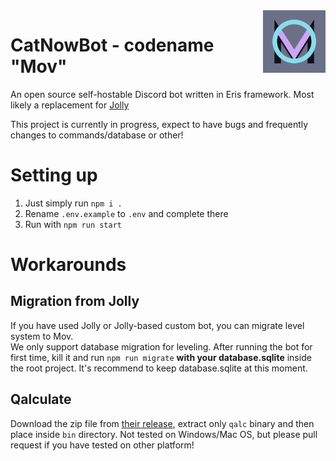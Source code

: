 <img src="./movicon.png" align="right" width=100>

# CatNowBot - codename "Mov"

An open source self-hostable Discord bot written in Eris framework. Most likely
a replacement for [Jolly](https://github.com/raluvy95/jolly)

This project is currently in progress, expect to have bugs and frequently
changes to commands/database or other!

# Setting up

1. Just simply run `npm i .`<br>
2. Rename `.env.example` to `.env` and complete there<br>
3. Run with `npm run start`

# Workarounds

## Migration from Jolly

If you have used Jolly or Jolly-based custom bot, you can migrate level system
to Mov.<br> We only support database migration for leveling. After running the
bot for first time, kill it and run `npm run migrate` **with your
database.sqlite** inside the root project. It's recommend to keep
database.sqlite at this moment.

## Qalculate

Download the zip file from
[their release](https://github.com/Qalculate/libqalculate/releases), extract
only `qalc` binary and then place inside `bin` directory. Not tested on
Windows/Mac OS, but please pull request if you have tested on other platform!
